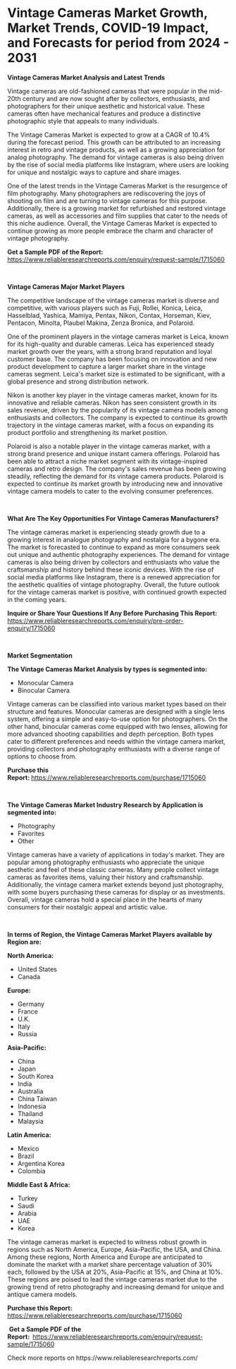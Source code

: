 <p><h1>Vintage Cameras Market Growth, Market Trends, COVID-19 Impact, and Forecasts for period from 2024 - 2031</h1></p><p><strong>Vintage Cameras Market Analysis and Latest Trends</strong></p>
<p><p>Vintage cameras are old-fashioned cameras that were popular in the mid-20th century and are now sought after by collectors, enthusiasts, and photographers for their unique aesthetic and historical value. These cameras often have mechanical features and produce a distinctive photographic style that appeals to many individuals. </p><p>The Vintage Cameras Market is expected to grow at a CAGR of 10.4% during the forecast period. This growth can be attributed to an increasing interest in retro and vintage products, as well as a growing appreciation for analog photography. The demand for vintage cameras is also being driven by the rise of social media platforms like Instagram, where users are looking for unique and nostalgic ways to capture and share images.</p><p>One of the latest trends in the Vintage Cameras Market is the resurgence of film photography. Many photographers are rediscovering the joys of shooting on film and are turning to vintage cameras for this purpose. Additionally, there is a growing market for refurbished and restored vintage cameras, as well as accessories and film supplies that cater to the needs of this niche audience. Overall, the Vintage Cameras Market is expected to continue growing as more people embrace the charm and character of vintage photography.</p></p>
<p><strong>Get a Sample PDF of the Report:&nbsp;</strong> <a href="https://www.reliableresearchreports.com/enquiry/request-sample/1715060">https://www.reliableresearchreports.com/enquiry/request-sample/1715060</a></p>
<p>&nbsp;</p>
<p><strong>Vintage Cameras Major Market Players</strong></p>
<p><p>The competitive landscape of the vintage cameras market is diverse and competitive, with various players such as Fuji, Rollei, Konica, Leica, Hasselblad, Yashica, Mamiya, Pentax, Nikon, Contax, Horseman, Kiev, Pentacon, Minolta, Plaubel Makina, Zenza Bronica, and Polaroid. </p><p>One of the prominent players in the vintage cameras market is Leica, known for its high-quality and durable cameras. Leica has experienced steady market growth over the years, with a strong brand reputation and loyal customer base. The company has been focusing on innovation and new product development to capture a larger market share in the vintage cameras segment. Leica's market size is estimated to be significant, with a global presence and strong distribution network. </p><p>Nikon is another key player in the vintage cameras market, known for its innovative and reliable cameras. Nikon has seen consistent growth in its sales revenue, driven by the popularity of its vintage camera models among enthusiasts and collectors. The company is expected to continue its growth trajectory in the vintage cameras market, with a focus on expanding its product portfolio and strengthening its market position. </p><p>Polaroid is also a notable player in the vintage cameras market, with a strong brand presence and unique instant camera offerings. Polaroid has been able to attract a niche market segment with its vintage-inspired cameras and retro design. The company's sales revenue has been growing steadily, reflecting the demand for its vintage camera products. Polaroid is expected to continue its market growth by introducing new and innovative vintage camera models to cater to the evolving consumer preferences.</p></p>
<p>&nbsp;</p>
<p><strong>What Are The Key Opportunities For Vintage Cameras Manufacturers?</strong></p>
<p><p>The vintage cameras market is experiencing steady growth due to a growing interest in analogue photography and nostalgia for a bygone era. The market is forecasted to continue to expand as more consumers seek out unique and authentic photography experiences. The demand for vintage cameras is also being driven by collectors and enthusiasts who value the craftsmanship and history behind these iconic devices. With the rise of social media platforms like Instagram, there is a renewed appreciation for the aesthetic qualities of vintage photography. Overall, the future outlook for the vintage cameras market is positive, with continued growth expected in the coming years.</p></p>
<p><strong>Inquire or Share Your Questions If Any Before Purchasing This Report:</strong> <a href="https://www.reliableresearchreports.com/enquiry/pre-order-enquiry/1715060">https://www.reliableresearchreports.com/enquiry/pre-order-enquiry/1715060</a></p>
<p>&nbsp;</p>
<p><strong>Market Segmentation</strong></p>
<p><strong>The Vintage Cameras Market Analysis by types is segmented into:</strong></p>
<p><ul><li>Monocular Camera</li><li>Binocular Camera</li></ul></p>
<p><p>Vintage cameras can be classified into various market types based on their structure and features. Monocular cameras are designed with a single lens system, offering a simple and easy-to-use option for photographers. On the other hand, binocular cameras come equipped with two lenses, allowing for more advanced shooting capabilities and depth perception. Both types cater to different preferences and needs within the vintage camera market, providing collectors and photography enthusiasts with a diverse range of options to choose from.</p></p>
<p><strong>Purchase this Report:&nbsp;</strong><a href="https://www.reliableresearchreports.com/purchase/1715060">https://www.reliableresearchreports.com/purchase/1715060</a></p>
<p>&nbsp;</p>
<p><strong>The Vintage Cameras Market Industry Research by Application is segmented into:</strong></p>
<p><ul><li>Photography</li><li>Favorites</li><li>Other</li></ul></p>
<p><p>Vintage cameras have a variety of applications in today's market. They are popular among photography enthusiasts who appreciate the unique aesthetic and feel of these classic cameras. Many people collect vintage cameras as favorites items, valuing their history and craftsmanship. Additionally, the vintage camera market extends beyond just photography, with some buyers purchasing these cameras for display or as investments. Overall, vintage cameras hold a special place in the hearts of many consumers for their nostalgic appeal and artistic value.</p></p>
<p>&nbsp;</p>
<p><strong>In terms of Region, the Vintage Cameras Market Players available by Region are:</strong></p>
<p>
    <p> <strong> North America: </strong>
        <ul>
            <li>United States</li>
            <li>Canada</li>
        </ul>
        </p> 
    <p> <strong> Europe: </strong>
        <ul>
            <li>Germany</li>
            <li>France</li>
            <li>U.K.</li>
            <li>Italy</li>
            <li>Russia</li>
        </ul>
        </p> 
    <p> <strong> Asia-Pacific: </strong>
        <ul>
            <li>China</li>
            <li>Japan</li>
            <li>South Korea</li>
            <li>India</li>
            <li>Australia</li>
            <li>China Taiwan</li>
            <li>Indonesia</li>
            <li>Thailand</li>
            <li>Malaysia</li>
        </ul>
        </p> 
    <p> <strong> Latin America: </strong>
        <ul>
            <li>Mexico</li>
            <li>Brazil</li>
            <li>Argentina Korea</li>
            <li>Colombia</li>
        </ul>
        </p> 
    <p> <strong> Middle East & Africa: </strong>
        <ul>
            <li>Turkey</li>
            <li>Saudi</li>
            <li>Arabia</li>
            <li>UAE</li>
            <li>Korea</li>
        </ul>
    </p>
    </p>
<p><p>The vintage cameras market is expected to witness robust growth in regions such as North America, Europe, Asia-Pacific, the USA, and China. Among these regions, North America and Europe are anticipated to dominate the market with a market share percentage valuation of 30% each, followed by the USA at 20%, Asia-Pacific at 15%, and China at 10%. These regions are poised to lead the vintage cameras market due to the growing trend of retro photography and increasing demand for unique and antique camera models.</p></p>
<p><strong>Purchase this Report: </strong><a href="https://www.reliableresearchreports.com/purchase/1715060">https://www.reliableresearchreports.com/purchase/1715060</a></p>
<p>&nbsp;<strong>Get a Sample PDF of the Report:&nbsp;&nbsp;</strong><a href="https://www.reliableresearchreports.com/enquiry/request-sample/1715060">https://www.reliableresearchreports.com/enquiry/request-sample/1715060</a></p>
<p><strong></strong></p>
<p>Check more reports on https://www.reliableresearchreports.com/</p>